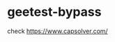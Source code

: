 # geetest-bypass
check https://www.capsolver.com/ 





















                                                                                                                                                 